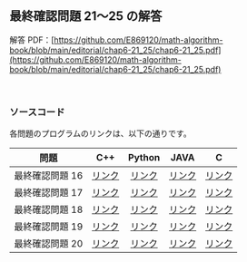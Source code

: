 ## 最終確認問題 21～25 の解答

解答 PDF：[https://github.com/E869120/math-algorithm-book/blob/main/editorial/chap6-21_25/chap6-21_25.pdf](https://github.com/E869120/math-algorithm-book/blob/main/editorial/chap6-21_25/chap6-21_25.pdf)

<br />

### ソースコード

各問題のプログラムのリンクは、以下の通りです。

| 問題 | C++ | Python | JAVA | C |
|:---:|:---:|:---:|:---:|:---:|
| 最終確認問題 16 | [リンク](https://github.com/E869120/math-algorithm-book/blob/main/editorial/chap6-21_25/prob6-21.cpp) | [リンク](https://github.com/E869120/math-algorithm-book/blob/main/editorial/chap6-21_25/prob6-21.py) | [リンク](https://github.com/E869120/math-algorithm-book/blob/main/editorial/chap6-21_25/prob6-21.java) | [リンク](https://github.com/E869120/math-algorithm-book/blob/main/editorial/chap6-21_25/prob6-21.c) |
| 最終確認問題 17 | [リンク](https://github.com/E869120/math-algorithm-book/blob/main/editorial/chap6-21_25/prob6-22.cpp) | [リンク](https://github.com/E869120/math-algorithm-book/blob/main/editorial/chap6-21_25/prob6-22.py) | [リンク](https://github.com/E869120/math-algorithm-book/blob/main/editorial/chap6-21_25/prob6-22.java) | [リンク](https://github.com/E869120/math-algorithm-book/blob/main/editorial/chap6-21_25/prob6-22.c) |
| 最終確認問題 18 | [リンク](https://github.com/E869120/math-algorithm-book/blob/main/editorial/chap6-21_25/prob6-23.cpp) | [リンク](https://github.com/E869120/math-algorithm-book/blob/main/editorial/chap6-21_25/prob6-23.py) | [リンク](https://github.com/E869120/math-algorithm-book/blob/main/editorial/chap6-21_25/prob6-23.java) | [リンク](https://github.com/E869120/math-algorithm-book/blob/main/editorial/chap6-21_25/prob6-23.c) |
| 最終確認問題 19 | [リンク](https://github.com/E869120/math-algorithm-book/blob/main/editorial/chap6-21_25/prob6-24.cpp) | [リンク](https://github.com/E869120/math-algorithm-book/blob/main/editorial/chap6-21_25/prob6-24.py) | [リンク](https://github.com/E869120/math-algorithm-book/blob/main/editorial/chap6-21_25/prob6-24.java) | [リンク](https://github.com/E869120/math-algorithm-book/blob/main/editorial/chap6-21_25/prob6-24.c) |
| 最終確認問題 20 | [リンク](https://github.com/E869120/math-algorithm-book/blob/main/editorial/chap6-21_25/prob6-25.cpp) | [リンク](https://github.com/E869120/math-algorithm-book/blob/main/editorial/chap6-21_25/prob6-25.py) | [リンク](https://github.com/E869120/math-algorithm-book/blob/main/editorial/chap6-21_25/prob6-25.java) | [リンク](https://github.com/E869120/math-algorithm-book/blob/main/editorial/chap6-21_25/prob6-25.c) |